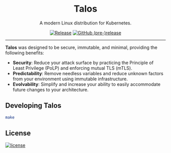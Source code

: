 <p align="center">
  <h1 align="center">Talos</h1>
  <p align="center">A modern Linux distribution for Kubernetes.</p>
  <p align="center">
    <a href="https://github.com/autonomy/talos/releases/latest"><img alt="Release" src="https://img.shields.io/github/release/autonomy/talos.svg?style=flat-square"></a>
    <a href="https://github.com/autonomy/talos/releases/latest"><img alt="GitHub (pre-)release" src="https://img.shields.io/github/release/autonomy/talos/all.svg?style=flat-square"></a>
  </p>
</p>

---

**Talos** was designed to be secure, immutable, and minimal, providing the following benefits:

- **Security**: Reduce your attack surface by practicing the Principle of Least Privilege (PoLP) and enforcing mutual TLS (mTLS).
- **Predictability**: Remove needless variables and reduce unknown factors from your environment using immutable infrastructure.
- **Evolvability**: Simplify and increase your ability to easily accommodate future changes to your architecture.

## Developing Talos

```bash
make
```

## License

[![license](https://img.shields.io/github/license/autonomy/talos.svg?style=flat-square)](https://github.com/autonomy/talos/blob/master/LICENSE)
